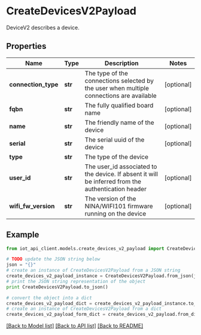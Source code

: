 # CreateDevicesV2Payload

DeviceV2 describes a device.

## Properties
Name | Type | Description | Notes
------------ | ------------- | ------------- | -------------
**connection_type** | **str** | The type of the connections selected by the user when multiple connections are available | [optional] 
**fqbn** | **str** | The fully qualified board name | [optional] 
**name** | **str** | The friendly name of the device | [optional] 
**serial** | **str** | The serial uuid of the device | [optional] 
**type** | **str** | The type of the device | 
**user_id** | **str** | The user_id associated to the device. If absent it will be inferred from the authentication header | [optional] 
**wifi_fw_version** | **str** | The version of the NINA/WIFI101 firmware running on the device | [optional] 

## Example

```python
from iot_api_client.models.create_devices_v2_payload import CreateDevicesV2Payload

# TODO update the JSON string below
json = "{}"
# create an instance of CreateDevicesV2Payload from a JSON string
create_devices_v2_payload_instance = CreateDevicesV2Payload.from_json(json)
# print the JSON string representation of the object
print CreateDevicesV2Payload.to_json()

# convert the object into a dict
create_devices_v2_payload_dict = create_devices_v2_payload_instance.to_dict()
# create an instance of CreateDevicesV2Payload from a dict
create_devices_v2_payload_form_dict = create_devices_v2_payload.from_dict(create_devices_v2_payload_dict)
```
[[Back to Model list]](../README.md#documentation-for-models) [[Back to API list]](../README.md#documentation-for-api-endpoints) [[Back to README]](../README.md)


